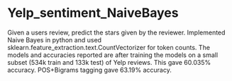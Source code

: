 # Yelp_sentiment_NaiveBayes
Given a users review, predict the stars given by the reviewer. Implemented Naive Bayes in python and used sklearn.feature_extraction.text.CountVectorizer for token counts. The models and accuracies reported are after training the models on a small subset (534k train and 133k test) of Yelp reviews. This gave 60.035% accuracy. POS+Bigrams tagging gave 63.19% accuracy.








